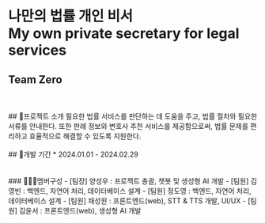 # 나만의 법률 개인 비서<br/>My own private secretary for legal services   
## Team Zero
<br/>
<br/>
## 👻프로젝트 소개
필요한 법률 서비스를 판단하는 데 도움을 주고, 법률 절차와 필요한 서류를 안내한다. 또한 판례 정보와 변호사 추천 서비스를 제공함으로써, 법률 문제를 편리하고 효율적으로 해결할 수 있도록 지원한다.
<br/>
<br/>
## 📅개발 기간
* 2024.01.01 - 2024.02.29
<br/>
<br/>
<br/>  
### 🧑‍🤝‍🧑맴버구성
 - [팀장] 양성우 : 프로젝트 총괄, 챗봇 및 생성형 AI 개발
 - [팀원] 김영빈 : 백엔드, 자연어 처리, 데이터베이스 설계
 - [팀원] 정도영 : 백엔드, 자연어 처리, 데이터베이스 설계
 - [팀원] 채성원 : 프론트엔드(web), STT & TTS 개발, UI/UX
 - [팀원] 김윤서 : 프론트엔드(web), 생성형 AI 개발
